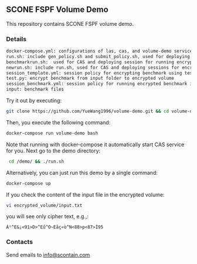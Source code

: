 ## SCONE FSPF Volume Demo
This repository contains SCONE FSPF volume demo.

### Details
```bash
docker-compose.yml: configurations of las, cas, and volume-demo services
run.sh: include gen_policy.sh and submit_policy.sh, used for deploying session for encrypting benchmark to CAS
benchmarkrun.sh:  used for CAS and deploying session for running encrypted benchmark to CAS
newrun.sh: include run.sh, used for CAS and deploying sessions for encrypting benchmark and running encrypted benchmark to CAS
session_template.yml: session policy for encrypting benchmark using test.py
test.py: encrypt benchmark from input folder to encrypted volume
session_benchmark.yml: session policy for running encrypted benchmark imported from the encrypted volume
input: benchmark files
```

Try it out by executing:
```bash
git clone https://github.com/YueWang1996/volume-demo.git && cd volume-demo
```
Then, you execute the following command:
```bash
docker-compose run volume-demo bash
```
Note that running with docker-compose it automatically start CAS service for you.
Next go to the demo directory:
```bash
 cd /demo/ && ./run.sh
```
Alternatively, you can just run this demo by a single command: 
```bash
docker-compose up
```
If you check the content of the input file in the encrypted volume:
```bash
vi encrypted_volume/input.txt
```
you will see only cipher text, e.g.,: 
```
À¹^E&¡<91>D>^Eû^O~Eãç«ò^N<88>p<87>Î95
```
### Contacts
Send emails to info@scontain.com

